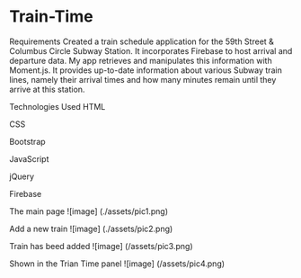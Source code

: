# Train-Time

Requirements
Created a train schedule application for the 59th Street & Columbus Circle Subway Station. It incorporates Firebase to host arrival and departure data. My app retrieves and manipulates this information with Moment.js. It provides up-to-date information about various Subway train lines, namely their arrival times and how many minutes remain until they arrive at this station.

Technologies Used
HTML

CSS

Bootstrap

JavaScript

jQuery

Firebase

The main page
![image] (./assets/pic1.png)

Add a new train
![image] (./assets/pic2.png)

Train has beed added
![image] (/assets/pic3.png)

Shown in the Trian Time panel
![image] (/assets/pic4.png)
